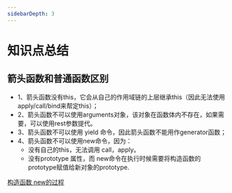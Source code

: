 ```yaml
---
sidebarDepth: 3
---
```

# 知识点总结

## 箭头函数和普通函数区别

* 1、箭头函数没有this，它会从自己的作用域链的上层继承this（因此无法使用apply/call/bind来帮定this）；
* 2、箭头函数不可以使用arguments对象，该对象在函数体内不存在，如果需要，可以使用rest参数提代。
* 3、箭头函数不可以使用 yield 命令，因此箭头函数不能用作generator函数；
* 4、箭头函数不可以使用new命令，因为：
  * 没有自己的this，无法调用 call，apply。
  * 没有prototype 属性，而 new命令在执行时候需要将构造函数的prototype赋值给新对象的prototype.
  
[构造函数 new的过程](/blog/base/javascript/newConstructor.html)
